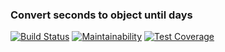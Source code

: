 ### Convert seconds to object until days

[![Build Status](https://travis-ci.com/Romez/secondsToObject.svg?branch=master)](https://travis-ci.com/Romez/secondsToObject)
[![Maintainability](https://api.codeclimate.com/v1/badges/c265769b5a27fb6b745b/maintainability)](https://codeclimate.com/github/Romez/secondsToObject/maintainability)
[![Test Coverage](https://api.codeclimate.com/v1/badges/c265769b5a27fb6b745b/test_coverage)](https://codeclimate.com/github/Romez/secondsToObject/test_coverage)
